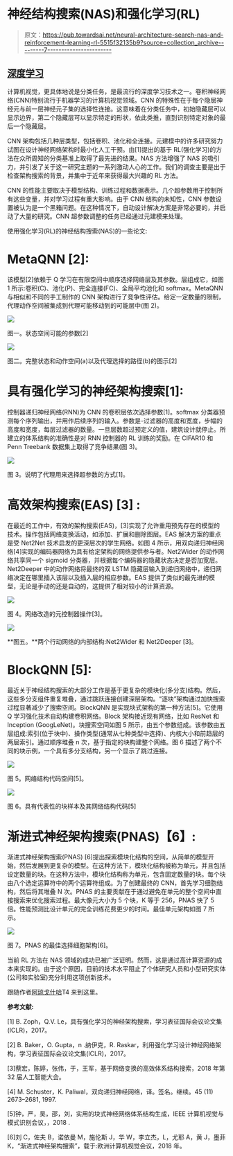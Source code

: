 # 神经结构搜索(NAS)和强化学习(RL)

> 原文：<https://pub.towardsai.net/neural-architecture-search-nas-and-reinforcement-learning-rl-5515f32135b9?source=collection_archive---------7----------------------->

## [深度学习](https://towardsai.net/p/category/deep-learning)

计算机视觉，更具体地说是分类任务，是最流行的深度学习技术之一。卷积神经网络(CNN)特别流行于机器学习的计算机视觉领域。CNN 的特殊性在于每个隐层神经元与前一层神经元子集的选择性连接。这意味着在分类任务中，初始隐藏层可以显示边界，第二个隐藏层可以显示特定的形状，依此类推，直到识别特定对象的最后一个隐藏层。

CNN 架构包括几种层类型，包括卷积、池化和全连接。元建模中的许多研究努力试图在设计神经网络架构时最小化人工干预。由[1]提出的基于 RL(强化学习)的方法在众所周知的分类基准上取得了最先进的结果。NAS 方法增强了 NAS 的吸引力，并引发了关于这一研究主题的一系列激动人心的工作。我们的调查主要是出于检查架构搜索的背景，并集中于近年来获得最大兴趣的 RL 方法。

CNN 的性能主要取决于模型结构、训练过程和数据表示。几个超参数用于控制所有这些变量，并对学习过程有重大影响。由于 CNN 结构的未知性，CNN 参数设置被认为是一个黑箱问题。在这种情况下，自动设计解决方案是非常必要的，并启动了大量的研究。CNN 超参数调整的任务已经通过元建模来处理。

使用强化学习(RL)的神经结构搜索(NAS)的一些论文:

# **MetaQNN [2]:**

该模型[2]依赖于 Q 学习在有限空间中顺序选择网络层及其参数。层组成它，如图 1 所示:卷积(C)、池化(P)、完全连接(FC)、全局平均池化和 softmax。MetaQNN 与相似和不同的手工制作的 CNN 架构进行了竞争性评估。给定一定数量的限制，代理动作空间被集成到代理可能移动到的可能层中(图 2)。

![](img/4942da7c90a03bbeae6b48f5eb9c62ca.png)

图一。状态空间可能的参数[2]

![](img/b15b1dd16dfe465e38b98603e7ac26cf.png)

图二。完整状态和动作空间(a)以及代理选择的路径(b)的图示[2]

# **具有强化学习的神经架构搜索[1]:**

控制器递归神经网络(RNN)为 CNN 的卷积层依次选择参数[1]。softmax 分类器预测每个序列输出，并用作后续序列的输入。参数是-过滤器的高度和宽度，步幅的高度和宽度，每层过滤器的数量。一旦层数超过预定义的值，建筑设计就停止。所建立的体系结构的准确性是对 RNN 控制器的 RL 训练的奖励。在 CIFAR10 和 Penn Treebank 数据集上取得了竞争结果(图 3)。

![](img/cc334c57cec0722a0802cc069e9fce52.png)

图 3。说明了代理用来选择超参数的方式[1]。

# **高效架构搜索(EAS) [3] :**

在最近的工作中，有效的架构搜索(EAS)，[3]实现了允许重用预先存在的模型的技术。操作包括网络变换活动，如添加、扩展和删除图层。EAS 解决方案的重点是受 Net2Net 技术启发的更深层次的学生网络。如图 4 所示，用双向递归神经网络[4]实现的编码器网络为具有给定架构的网络提供参与者。Net2Wider 的动作网络共享同一个 sigmoid 分类器，并根据每个编码器的隐藏状态决定是否加宽层。Net2Deeper 中的动作网络将最终的双 LSTM 隐藏层输入到递归网络中，递归网络决定在哪里插入该层以及插入层的相应参数。EAS 提供了类似的最先进的模型，无论是手动的还是自动的，这提供了相对较小的计算资源。

![](img/9eea4712d11b6c0ab02bf52fa4b6cd4f.png)

图 4。网络改造的元控制器操作[3]。

![](img/afe7c4549a96a33b2e2f14280629af47.png)

**图五。**两个行动网络的内部结构:Net2Wider 和 Net2Deeper [3]。

# **BlockQNN [5]:**

最近关于神经结构搜索的大部分工作是基于更复杂的模块化(多分支)结构。然后，这些多分支组件重复堆叠，通过跳跃连接创建深层架构。“逐块”架构通过加快搜索过程显著减少了搜索空间。BlockQNN 是实现块式架构的第一种方法[5]。它使用 Q 学习强化技术自动构建卷积网络。Block 架构接近现有网络，比如 ResNet 和 Inception (GoogLeNet)。块搜索空间如图 5 所示，由五个参数组成。该参数由五层组成:索引(位于块中)、操作类型(通常从七种类型中选择)、内核大小和前趋层的两层索引。通过顺序堆叠 n 次，基于指定的块构建整个网络。图 6 描述了两个不同的块示例，一个具有多分支结构，另一个显示了跳过连接。

![](img/e9d42664fe26032d791dcd36ed97e4d5.png)

图 5。网络结构代码空间[5]。

![](img/98fd5e10c885f25a6bbf10a5d84a41a5.png)

图 6。具有代表性的块样本及其网络结构代码[5]

# **渐进式神经架构搜索(PNAS)【6】:**

渐进式神经架构搜索(PNAS) [6]提出探索模块化结构的空间，从简单的模型开始，然后发展到更复杂的模型。在这种方法下，模块化结构被称为单元，并且包括设定数量的块。在这种方法中，模块化结构称为单元，包含固定数量的块。每个块由八个选定运算符中的两个运算符组成。为了创建最终的 CNN，首先学习细胞结构，然后将其堆叠 N 次。PNAS 的主要贡献在于通过避免在单元的整个空间中直接搜索来优化搜索过程。最大像元大小为 5 个块，K 等于 256，PNAS 快了 5 倍。性能预测比设计单元的完全训练花费更少的时间。最佳单元架构如图 7 所示。

![](img/7a63ad145f1a2e685332598b48343e25.png)

图 7。PNAS 的最佳选择细胞架构[6]。

当前 RL 方法在 NAS 领域的成功已被广泛证明。然而，这是通过高计算资源的成本来实现的。由于这个原因，目前的技术水平阻止了个体研究人员和小型研究实体(公司和实验室)充分利用这项创新技术。

跟随作者[阿琼戈什哈](https://medium.com/u/add16b429026?source=post_page-----5515f32135b9--------------------------------)T4 来到这里。

**参考文献:**

[1] B. Zoph，Q.V. Le，具有强化学习的神经架构搜索，学习表征国际会议论文集(ICLR)，2017。

[2] B. Baker，O. Gupta，n .纳伊克，R. Raskar，利用强化学习设计神经网络架构，学习表征国际会议论文集(ICLR)，2017。

[3]蔡宏，陈婷，张伟，于，王军，基于网络变换的高效体系结构搜索，2018 年第 32 届人工智能大会。

[4] M. Schuster，K. Paliwal，双向递归神经网络，译。签名。继续。45 (11) 2673–2681, 1997.

[5]钟，严，吴，邵，刘，实用的块式神经网络体系结构生成，IEEE 计算机视觉与模式识别会议，，2018 .

[6]刘 C，佐夫 B，诺依曼 M，施伦斯 J，华 W，李立杰，L，尤耶 A，黄 J，墨菲 K，“渐进式神经架构搜索”，载于:欧洲计算机视觉会议，2018 年。